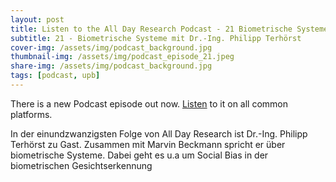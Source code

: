 ```yaml
---
layout: post
title: Listen to the All Day Research Podcast - 21 Biometrische Systeme
subtitle: 21 - Biometrische Systeme mit Dr.-Ing. Philipp Terhörst
cover-img: /assets/img/podcast_background.jpg
thumbnail-img: /assets/img/podcast_episode_21.jpeg
share-img: /assets/img/podcast_background.jpg
tags: [podcast, upb]
---
```


There is a new Podcast episode out now. [Listen](https://open.spotify.com/episode/5yRUUeqdMcsviBkgziGG5z?si=1679203316434a92) to it on all common platforms.

In der einundzwanzigsten Folge von All Day Research ist Dr.-Ing. Philipp Terhörst zu Gast. Zusammen mit Marvin Beckmann spricht er über biometrische Systeme. Dabei geht es u.a um Social Bias in der biometrischen Gesichtserkennung